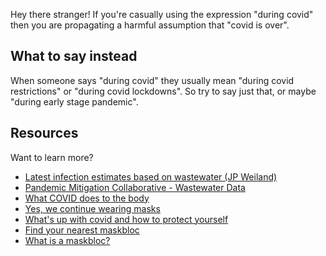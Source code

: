 Hey there stranger! If you're casually using the expression "during covid" then you are propagating a harmful assumption that "covid is over".

## What to say instead

When someone says "during covid" they usually mean "during covid restrictions" or "during covid lockdowns". So try to say just that, or maybe "during early stage pandemic". 

## Resources

Want to learn more? 

- [Latest infection estimates based on wastewater (JP Weiland)](https://bsky.app/profile/jpweiland.bsky.social)
- [Pandemic Mitigation Collaborative - Wastewater Data](https://www.pmc19.com/data/index.php)
- [What COVID does to the body](https://www.panaccindex.info/p/what-covid-19-does-to-the-body-eighth)
- [Yes, we continue wearing masks](https://whn.global/yes-we-continue-wearing-masks/)
- [What's up with covid and how to protect yourself](https://newlevant.com/covidzine)
- [Find your nearest maskbloc](https://maskbloc.org/)
- [What is a maskbloc?](https://thesicktimes.org/2024/09/10/a-brief-oral-history-of-mask-blocs-part-1)
